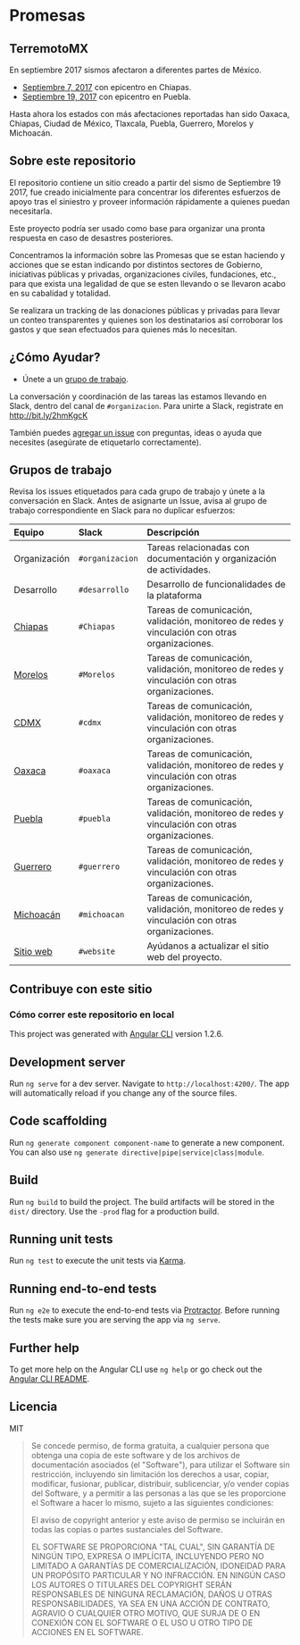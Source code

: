 # Promesas

## TerremotoMX

En septiembre 2017 sismos afectaron a diferentes partes de México.

* [Septiembre 7, 2017](https://es.wikipedia.org/wiki/Terremoto_del_sureste_de_M%C3%A9xico_de_2017) con epicentro en Chiapas.
* [Septiembre 19, 2017](https://es.wikipedia.org/wiki/Terremoto_de_Puebla_de_2017) con epicentro en Puebla.

Hasta ahora los estados con más afectaciones reportadas han sido Oaxaca,
Chiapas, Ciudad de México, Tlaxcala, Puebla, Guerrero, Morelos y Michoacán.

## Sobre este repositorio

El repositorio contiene un sitio creado a partir del sismo de Septiembre 19
2017, fue creado inicialmente para concentrar los diferentes esfuerzos de apoyo
tras el siniestro y proveer información rápidamente a quienes puedan
necesitarla.

Este proyecto podría ser usado como base para organizar una pronta respuesta en
caso de desastres posteriores.

Concentramos la información sobre las Promesas que se estan haciendo y 
acciones que se estan indicando por distintos sectores de Gobierno, iniciativas 
públicas y privadas, organizaciones civiles, fundaciones, etc., para que exista
una legalidad de que se esten llevando o se llevaron acabo en su cabalidad y totalidad.

Se realizara un tracking de las donaciones públicas y privadas para llevar un conteo transparentes y quienes son los destinatarios
así corroborar los gastos y que sean efectuados para quienes más lo necesitan.


## ¿Cómo Ayudar?

* Únete a un [grupo de trabajo](https://github.com/jorandradefig/Promesas).

La conversación y coordinación de las tareas las estamos llevando en Slack, dentro del canal de `#organizacion`. Para unirte a Slack, registrate en http://bit.ly/2hmKgcK 

También puedes [agregar un issue](https://github.com/jorandradefig/Promesas/issues) con preguntas, ideas o ayuda que necesites (asegúrate de etiquetarlo correctamente).

## Grupos de trabajo

Revisa los issues etiquetados para cada grupo de trabajo y únete a la conversación en Slack. Antes de asignarte un Issue, avisa al grupo de trabajo correspondiente en Slack para no duplicar esfuerzos:

| Equipo | Slack | Descripción |
| :--- | :--- | :--- |
| Organización | `#organizacion` | Tareas relacionadas con documentación y organización de actividades. |
| Desarrollo | `#desarrollo` | Desarrollo de funcionalidades de la plataforma |
| [Chiapas](https://github.com/jorandradefig/promesas/issues/1) | `#Chiapas` | Tareas de comunicación, validación,  monitoreo de redes y vinculación con otras organizaciones. |
| [Morelos](https://github.com/jorandradefig/promesas/issues/8) | `#Morelos` | Tareas de comunicación, validación, monitoreo de redes y vinculación con otras organizaciones.|
| [CDMX](https://github.com/jorandradefig/promesas/issues/5) | `#cdmx` | Tareas de comunicación, validación, monitoreo de redes y vinculación con otras organizaciones.|
| [Oaxaca](https://github.com/jorandradefig/promesas/issues/4) | `#oaxaca` | Tareas de comunicación, validación, monitoreo de redes y vinculación con otras organizaciones. |
| [Puebla](https://github.com/jorandradefig/promesas/issues/7) | `#puebla` | Tareas de comunicación, validación, monitoreo de redes y vinculación con otras organizaciones. |
| [Guerrero](https://github.com/jorandradefig/promesas/issues/3) | `#guerrero` | Tareas de comunicación, validación, monitoreo de redes y vinculación con otras organizaciones. |
| [Michoacán](https://github.com/jorandradefig/promesas/issues/6) | `#michoacan` | Tareas de comunicación, validación, monitoreo de redes y vinculación con otras organizaciones.|
| [Sitio web](https://github.com/jorandradefig/promesas/issues/9) | `#website` | Ayúdanos a actualizar el sitio web del proyecto. |

## Contribuye con este sitio

### Cómo correr este repositorio en local

This project was generated with [Angular CLI](https://github.com/angular/angular-cli) version 1.2.6.

## Development server

Run `ng serve` for a dev server. Navigate to `http://localhost:4200/`. The app will automatically reload if you change any of the source files.

## Code scaffolding

Run `ng generate component component-name` to generate a new component. You can also use `ng generate directive|pipe|service|class|module`.

## Build

Run `ng build` to build the project. The build artifacts will be stored in the `dist/` directory. Use the `-prod` flag for a production build.

## Running unit tests

Run `ng test` to execute the unit tests via [Karma](https://karma-runner.github.io).

## Running end-to-end tests

Run `ng e2e` to execute the end-to-end tests via [Protractor](http://www.protractortest.org/).
Before running the tests make sure you are serving the app via `ng serve`.

## Further help

To get more help on the Angular CLI use `ng help` or go check out the [Angular CLI README](https://github.com/angular/angular-cli/blob/master/README.md).


## Licencia

MIT

> Se concede permiso, de forma gratuita, a cualquier persona que obtenga una
> copia de este software y de los archivos de documentación asociados (el
> "Software"), para utilizar el Software sin restricción, incluyendo sin
> limitación los derechos a usar, copiar, modificar, fusionar, publicar,
> distribuir, sublicenciar, y/o vender copias del Software, y a permitir a las
> personas a las que se les proporcione el Software a hacer lo mismo, sujeto a
> las siguientes condiciones:
>
> El aviso de copyright anterior y este aviso de permiso se incluirán en todas
> las copias o partes sustanciales del Software.
>
> EL SOFTWARE SE PROPORCIONA "TAL CUAL", SIN GARANTÍA DE NINGÚN TIPO, EXPRESA O
> IMPLÍCITA, INCLUYENDO PERO NO LIMITADO A GARANTÍAS DE COMERCIALIZACIÓN,
> IDONEIDAD PARA UN PROPÓSITO PARTICULAR Y NO INFRACCIÓN. EN NINGÚN CASO LOS
> AUTORES O TITULARES DEL COPYRIGHT SERÁN RESPONSABLES DE NINGUNA RECLAMACIÓN,
> DAÑOS U OTRAS RESPONSABILIDADES, YA SEA EN UNA ACCIÓN DE CONTRATO, AGRAVIO O
> CUALQUIER OTRO MOTIVO, QUE SURJA DE O EN CONEXIÓN CON EL SOFTWARE O EL USO U
> OTRO TIPO DE ACCIONES EN EL SOFTWARE.


